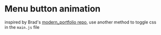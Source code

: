 # Menu button animation 

inspired by Brad's [modern_portfolio repo](https://github.com/bradtraversy/modern_portfolio), use another method to toggle css in the `main.js` file

